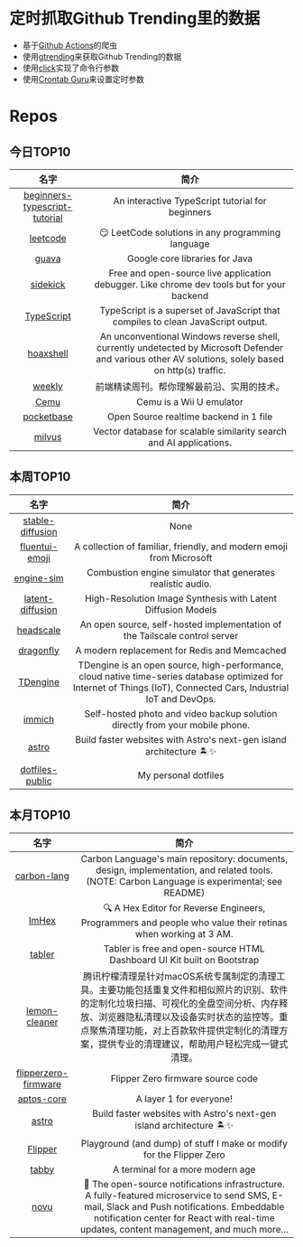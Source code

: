 # 定时抓取Github Trending里的数据
* 基于[Github Actions](https://docs.github.com/en/actions)的爬虫
* 使用[gtrending](https://github.com/hedythedev/gtrending)来获取Github Trending的数据
* 使用[click](https://github.com/pallets/click)实现了命令行参数
* 使用[Crontab Guru](https://crontab.guru/)来设置定时参数

# Repos
## 今日TOP10 
<!-- START OF DAILY_TOP10_REPOS -->
| 名字 | 简介 |
| :----: | :----: |
| [beginners-typescript-tutorial](https://github.com/total-typescript/beginners-typescript-tutorial) | An interactive TypeScript tutorial for beginners |
| [leetcode](https://github.com/doocs/leetcode) | 😏 LeetCode solutions in any programming language | 多种编程语言实现 LeetCode、《剑指 Offer（第 2 版）》、《程序员面试金典（第 6 版）》题解 |
| [guava](https://github.com/google/guava) | Google core libraries for Java |
| [sidekick](https://github.com/runsidekick/sidekick) | Free and open-source live application debugger. Like chrome dev tools but for your backend |
| [TypeScript](https://github.com/microsoft/TypeScript) | TypeScript is a superset of JavaScript that compiles to clean JavaScript output. |
| [hoaxshell](https://github.com/t3l3machus/hoaxshell) | An unconventional Windows reverse shell, currently undetected by Microsoft Defender and various other AV solutions, solely based on http(s) traffic. |
| [weekly](https://github.com/ascoders/weekly) | 前端精读周刊。帮你理解最前沿、实用的技术。 |
| [Cemu](https://github.com/cemu-project/Cemu) | Cemu is a Wii U emulator |
| [pocketbase](https://github.com/pocketbase/pocketbase) | Open Source realtime backend in 1 file |
| [milvus](https://github.com/milvus-io/milvus) | Vector database for scalable similarity search and AI applications. |
<!-- END OF DAILY_TOP10_REPOS -->

## 本周TOP10
<!-- START OF WEEKLY_TOP10_REPOS -->
| 名字 | 简介 |
| :----: | :----: |
| [stable-diffusion](https://github.com/CompVis/stable-diffusion) | None |
| [fluentui-emoji](https://github.com/microsoft/fluentui-emoji) | A collection of familiar, friendly, and modern emoji from Microsoft |
| [engine-sim](https://github.com/ange-yaghi/engine-sim) | Combustion engine simulator that generates realistic audio. |
| [latent-diffusion](https://github.com/CompVis/latent-diffusion) | High-Resolution Image Synthesis with Latent Diffusion Models |
| [headscale](https://github.com/juanfont/headscale) | An open source, self-hosted implementation of the Tailscale control server |
| [dragonfly](https://github.com/dragonflydb/dragonfly) | A modern replacement for Redis and Memcached |
| [TDengine](https://github.com/taosdata/TDengine) | TDengine is an open source, high-performance, cloud native time-series database optimized for Internet of Things (IoT), Connected Cars, Industrial IoT and DevOps. |
| [immich](https://github.com/immich-app/immich) | Self-hosted photo and video backup solution directly from your mobile phone. |
| [astro](https://github.com/withastro/astro) | Build faster websites with Astro's next-gen island architecture 🏝✨ |
| [dotfiles-public](https://github.com/craftzdog/dotfiles-public) | My personal dotfiles |
<!-- END OF WEEKLY_TOP10_REPOS -->

## 本月TOP10
<!-- START OF MONTHLY_TOP10_REPOS -->
| 名字 | 简介 |
| :----: | :----: |
| [carbon-lang](https://github.com/carbon-language/carbon-lang) | Carbon Language's main repository: documents, design, implementation, and related tools. (NOTE: Carbon Language is experimental; see README) |
| [ImHex](https://github.com/WerWolv/ImHex) | 🔍 A Hex Editor for Reverse Engineers, Programmers and people who value their retinas when working at 3 AM. |
| [tabler](https://github.com/tabler/tabler) | Tabler is free and open-source HTML Dashboard UI Kit built on Bootstrap |
| [lemon-cleaner](https://github.com/Tencent/lemon-cleaner) | 腾讯柠檬清理是针对macOS系统专属制定的清理工具。主要功能包括重复文件和相似照片的识别、软件的定制化垃圾扫描、可视化的全盘空间分析、内存释放、浏览器隐私清理以及设备实时状态的监控等。重点聚焦清理功能，对上百款软件提供定制化的清理方案，提供专业的清理建议，帮助用户轻松完成一键式清理。 |
| [flipperzero-firmware](https://github.com/flipperdevices/flipperzero-firmware) | Flipper Zero firmware source code |
| [aptos-core](https://github.com/aptos-labs/aptos-core) | A layer 1 for everyone! |
| [astro](https://github.com/withastro/astro) | Build faster websites with Astro's next-gen island architecture 🏝✨ |
| [Flipper](https://github.com/UberGuidoZ/Flipper) | Playground (and dump) of stuff I make or modify for the Flipper Zero |
| [tabby](https://github.com/Eugeny/tabby) | A terminal for a more modern age |
| [novu](https://github.com/novuhq/novu) | 🚀 The open-source notifications infrastructure. A fully-featured microservice to send SMS, E-mail, Slack and Push notifications. Embeddable notification center for React with real-time updates, content management, and much more... |
<!-- END OF MONTHLY_TOP10_REPOS -->
